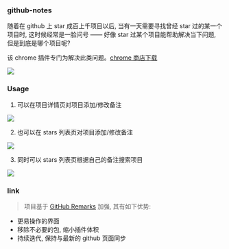 ### github-notes

随着在 github 上 star 成百上千项目以后, 当有一天需要寻找曾经 star 过的某一个项目时, 这时候经常是一脸问号 —— 好像 star 过某个项目能帮助解决当下问题, 但是到底是哪个项目呢?

该 chrome 插件专门为解决此类问题。[chrome 商店下载](https://chrome.google.com/webstore/detail/github-notes/ololfachmeilbnmipbbglhbdnadcjlak?authuser=0)

![](http://with.muyunyun.cn/dd201f484f59a5fd0a0158b15e03ccfc.jpg)

### Usage

1. 可以在项目详情页对项目添加/修改备注

![](http://with.muyunyun.cn/964059868edce43b32e6b26fbbdae725.jpg)

2. 也可以在 stars 列表页对项目添加/修改备注

![](http://with.muyunyun.cn/90d5df93c9161c2ede2b834aac793b54.jpg)

3. 同时可以 stars 列表页根据自己的备注搜索项目

![](http://with.muyunyun.cn/1993c81cf0b1847d48541e00c301a854.jpg)

### link

> 项目基于 [GitHub Remarks](https://github.com/lessfish/github-remarks) 加强, 其有如下优势:

* 更易操作的界面
* 移除不必要的包, 缩小插件体积
* 持续迭代, 保持与最新的 github 页面同步